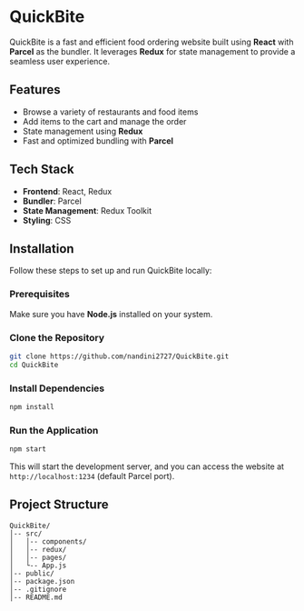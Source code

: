 # QuickBite

QuickBite is a fast and efficient food ordering website built using **React** with **Parcel** as the bundler. It leverages **Redux** for state management to provide a seamless user experience.

## Features

- Browse a variety of restaurants and food items
- Add items to the cart and manage the order
- State management using **Redux**
- Fast and optimized bundling with **Parcel**

## Tech Stack

- **Frontend**: React, Redux
- **Bundler**: Parcel
- **State Management**: Redux Toolkit
- **Styling**: CSS

## Installation

Follow these steps to set up and run QuickBite locally:

### Prerequisites

Make sure you have **Node.js** installed on your system.

### Clone the Repository

```sh
git clone https://github.com/nandini2727/QuickBite.git
cd QuickBite
```

### Install Dependencies

```sh
npm install
```

### Run the Application

```sh
npm start
```

This will start the development server, and you can access the website at `http://localhost:1234` (default Parcel port).

## Project Structure

```
QuickBite/
│-- src/
│   │-- components/
│   │-- redux/
│   │-- pages/
│   └-- App.js
│-- public/
│-- package.json
│-- .gitignore
│-- README.md
```
